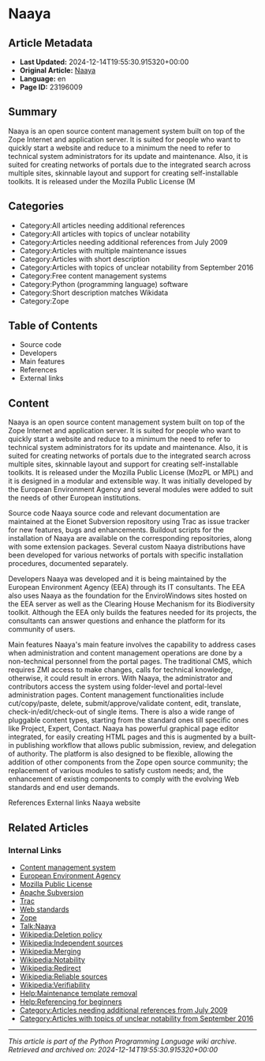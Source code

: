 # Naaya

## Article Metadata

- **Last Updated:** 2024-12-14T19:55:30.915320+00:00
- **Original Article:** [Naaya](https://en.wikipedia.org/wiki/Naaya)
- **Language:** en
- **Page ID:** 23196009

## Summary

Naaya is an open source content management system built on top of the Zope Internet and application server. It is suited for people who want to quickly start a website and reduce to a minimum the need to refer to technical system administrators for its update and maintenance. Also, it is suited for creating networks of portals due to the integrated search across multiple sites, skinnable layout and support for creating self-installable toolkits.
It is released under the Mozilla Public License (M

## Categories

- Category:All articles needing additional references
- Category:All articles with topics of unclear notability
- Category:Articles needing additional references from July 2009
- Category:Articles with multiple maintenance issues
- Category:Articles with short description
- Category:Articles with topics of unclear notability from September 2016
- Category:Free content management systems
- Category:Python (programming language) software
- Category:Short description matches Wikidata
- Category:Zope

## Table of Contents

- Source code
- Developers
- Main features
- References
- External links

## Content

Naaya is an open source content management system built on top of the Zope Internet and application server. It is suited for people who want to quickly start a website and reduce to a minimum the need to refer to technical system administrators for its update and maintenance. Also, it is suited for creating networks of portals due to the integrated search across multiple sites, skinnable layout and support for creating self-installable toolkits.
It is released under the Mozilla Public License (MozPL or MPL) and it is designed in a modular and extensible way. It was initially developed by the European Environment Agency and several modules were added to suit the needs of other European institutions.

Source code
Naaya source code and relevant documentation are maintained at the Eionet Subversion repository using Trac as issue tracker for new features, bugs and enhancements.
Buildout scripts for the installation of Naaya are available on the corresponding repositories, along with some extension packages. Several custom Naaya distributions have been developed for various networks of portals with specific installation procedures, documented separately.

Developers
Naaya was developed and it is being maintained by the European Environment Agency (EEA) through its IT consultants. The EEA also uses Naaya as the foundation for the EnviroWindows sites hosted on the EEA server as well as the Clearing House Mechanism for its Biodiversity toolkit. Although the EEA only builds the features needed for its projects, the consultants can answer questions and enhance the platform for its community of users.

Main features
Naaya's main feature involves the capability to address cases when administration and content management operations are done by a non-technical personnel from the portal pages. The traditional CMS, which requires ZMI access to make changes, calls for technical knowledge, otherwise, it could result in errors. With Naaya, the administrator and contributors access the system using folder-level and portal-level administration pages. Content management functionalities include cut/copy/paste, delete, submit/approve/validate content, edit, translate, check-in/edit/check-out of single items. There is also a wide range of pluggable content types, starting from the standard ones till specific ones like Project, Expert, Contact. 
Naaya has powerful graphical page editor integrated, for easily creating HTML pages and this is augmented by a built-in publishing workflow that allows public submission, review, and delegation of authority. The platform is also designed to be flexible, allowing the addition of other components from the Zope open source community; the replacement of various modules to satisfy custom needs; and, the enhancement of existing components to comply with the evolving Web standards and end user demands.

References
External links
Naaya website

## Related Articles

### Internal Links

- [Content management system](https://en.wikipedia.org/wiki/Content_management_system)
- [European Environment Agency](https://en.wikipedia.org/wiki/European_Environment_Agency)
- [Mozilla Public License](https://en.wikipedia.org/wiki/Mozilla_Public_License)
- [Apache Subversion](https://en.wikipedia.org/wiki/Apache_Subversion)
- [Trac](https://en.wikipedia.org/wiki/Trac)
- [Web standards](https://en.wikipedia.org/wiki/Web_standards)
- [Zope](https://en.wikipedia.org/wiki/Zope)
- [Talk:Naaya](https://en.wikipedia.org/wiki/Talk:Naaya)
- [Wikipedia:Deletion policy](https://en.wikipedia.org/wiki/Wikipedia:Deletion_policy)
- [Wikipedia:Independent sources](https://en.wikipedia.org/wiki/Wikipedia:Independent_sources)
- [Wikipedia:Merging](https://en.wikipedia.org/wiki/Wikipedia:Merging)
- [Wikipedia:Notability](https://en.wikipedia.org/wiki/Wikipedia:Notability)
- [Wikipedia:Redirect](https://en.wikipedia.org/wiki/Wikipedia:Redirect)
- [Wikipedia:Reliable sources](https://en.wikipedia.org/wiki/Wikipedia:Reliable_sources)
- [Wikipedia:Verifiability](https://en.wikipedia.org/wiki/Wikipedia:Verifiability)
- [Help:Maintenance template removal](https://en.wikipedia.org/wiki/Help:Maintenance_template_removal)
- [Help:Referencing for beginners](https://en.wikipedia.org/wiki/Help:Referencing_for_beginners)
- [Category:Articles needing additional references from July 2009](https://en.wikipedia.org/wiki/Category:Articles_needing_additional_references_from_July_2009)
- [Category:Articles with topics of unclear notability from September 2016](https://en.wikipedia.org/wiki/Category:Articles_with_topics_of_unclear_notability_from_September_2016)

---
_This article is part of the Python Programming Language wiki archive._
_Retrieved and archived on: 2024-12-14T19:55:30.915320+00:00_